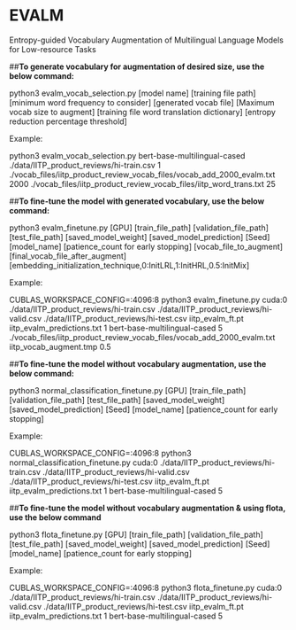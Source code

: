 # EVALM
Entropy-guided Vocabulary Augmentation of Multilingual Language Models for Low-resource Tasks

##**To generate vocabulary for augmentation of desired size, use the below command:**


python3 evalm_vocab_selection.py [model name] [training file path] [minimum word frequency to consider] [generated vocab file] [Maximum vocab size to augment] [training file word translation dictionary] [entropy reduction percentage threshold]

Example:

python3 evalm_vocab_selection.py bert-base-multilingual-cased ./data/IITP_product_reviews/hi-train.csv 1 ./vocab_files/iitp_product_review_vocab_files/vocab_add_2000_evalm.txt 2000 ./vocab_files/iitp_product_review_vocab_files/iitp_word_trans.txt 25


##**To fine-tune the model with generated vocabulary, use the below command:**

python3 evalm_finetune.py [GPU] [train_file_path] [validation_file_path] [test_file_path] [saved_model_weight] [saved_model_prediction] [Seed] [model_name] [patience_count for early stopping] [vocab_file_to_augment] [final_vocab_file_after_augment] [embedding_initialization_technique,0:InitLRL,1:InitHRL,0.5:InitMix]


Example:

CUBLAS_WORKSPACE_CONFIG=:4096:8 python3 evalm_finetune.py cuda:0 ./data/IITP_product_reviews/hi-train.csv ./data/IITP_product_reviews/hi-valid.csv ./data/IITP_product_reviews/hi-test.csv iitp_evalm_ft.pt iitp_evalm_predictions.txt 1 bert-base-multilingual-cased 5 ./vocab_files/iitp_product_review_vocab_files/vocab_add_2000_evalm.txt iitp_vocab_augment.tmp 0.5


##**To fine-tune the model without vocabulary augmentation, use the below command:**

python3 normal_classification_finetune.py [GPU] [train_file_path] [validation_file_path] [test_file_path] [saved_model_weight] [saved_model_prediction] [Seed] [model_name] [patience_count for early stopping]


Example:

CUBLAS_WORKSPACE_CONFIG=:4096:8 python3 normal_classification_finetune.py cuda:0 ./data/IITP_product_reviews/hi-train.csv ./data/IITP_product_reviews/hi-valid.csv ./data/IITP_product_reviews/hi-test.csv iitp_evalm_ft.pt iitp_evalm_predictions.txt 1 bert-base-multilingual-cased 5


##**To fine-tune the model without vocabulary augmentation & using flota, use the below command**

python3 flota_finetune.py [GPU] [train_file_path] [validation_file_path] [test_file_path] [saved_model_weight] [saved_model_prediction] [Seed] [model_name] [patience_count for early stopping]


Example:

CUBLAS_WORKSPACE_CONFIG=:4096:8 python3 flota_finetune.py cuda:0 ./data/IITP_product_reviews/hi-train.csv ./data/IITP_product_reviews/hi-valid.csv ./data/IITP_product_reviews/hi-test.csv iitp_evalm_ft.pt iitp_evalm_predictions.txt 1 bert-base-multilingual-cased 5
